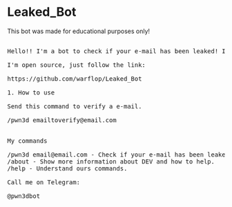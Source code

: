 # Leaked_Bot


This bot was made for educational purposes only! 

<pre>

Hello!! I'm a bot to check if your e-mail has been leaked! I don't store searched data.

I'm open source, just follow the link:

https://github.com/warflop/Leaked_Bot

1. How to use

Send this command to verify a e-mail.

/pwn3d emailtoverify@email.com


My commands

/pwn3d email@email.com - Check if your e-mail has been leaked.
/about - Show more information about DEV and how to help.
/help - Understand ours commands.

Call me on Telegram:

@pwn3dbot

</pre>